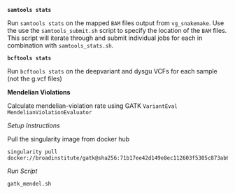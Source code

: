 **`samtools stats`**

Run `samtools stats` on the mapped `BAM` files output from `vg_snakemake`.
Use the use the `samtools_submit.sh` script to specify the location of the `BAM` files. This script will iterate through and submit individual jobs for each in combination with `samtools_stats.sh`.

**`bcftools stats`**

Run `bcftools stats` on the deepvariant and dysgu VCFs for each sample (not the g.vcf files)

**Mendelian Violations**

Calculate mendelian-violation rate using GATK `VariantEval MendelianViolationEvaluator`

*Setup Instructions*

Pull the singularity image from docker hub
```
singularity pull docker://broadinstitute/gatk@sha256:71b17ee42d149e8ec112603f5305c873ab60d93949ef8bb62a4fff85427f56fb
```

*Run Script*

`gatk_mendel.sh`
